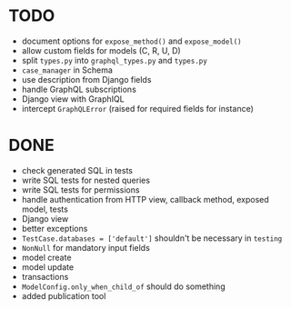 # TODO

- document options for `expose_method()` and `expose_model()`
- allow custom fields for models (C, R, U, D)
- split `types.py` into `graphql_types.py` and `types.py`
- `case_manager` in Schema
- use description from Django fields
- handle GraphQL subscriptions
- Django view with GraphIQL
- intercept `GraphQLError` (raised for required fields for instance)

# DONE

- check generated SQL in tests
- write SQL tests for nested queries
- write SQL tests for permissions
- handle authentication from HTTP view, callback method, exposed model, tests
- Django view
- better exceptions
- `TestCase.databases = ['default']` shouldn't be necessary in `testing`
- `NonNull` for mandatory input fields
- model create
- model update
- transactions
- `ModelConfig.only_when_child_of` should do something
- added publication tool
